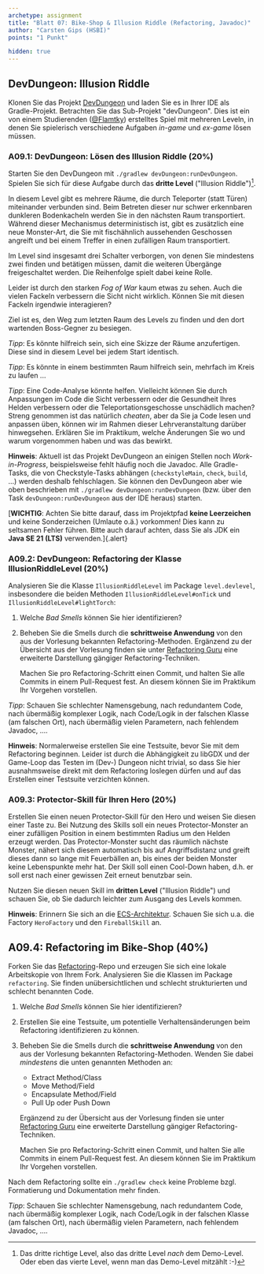 ```yaml
---
archetype: assignment
title: "Blatt 07: Bike-Shop & Illusion Riddle (Refactoring, Javadoc)"
author: "Carsten Gips (HSBI)"
points: "1 Punkt"

hidden: true
---
```


<!--  pandoc -s -f markdown -t markdown+smart-grid_tables-multiline_tables-simple_tables --columns=94 --reference-links=true  b09.md  -o xxx.md  -->

## DevDungeon: Illusion Riddle

Klonen Sie das Projekt [DevDungeon] und laden Sie es in Ihrer IDE als Gradle-Projekt.
Betrachten Sie das Sub-Projekt "devDungeon". Dies ist ein von einem Studierenden ([\@Flamtky])
erstelltes Spiel mit mehreren Leveln, in denen Sie spielerisch verschiedene Aufgaben *in-game*
und *ex-game* lösen müssen.

### A09.1: DevDungeon: Lösen des Illusion Riddle (20%)

Starten Sie den DevDungeon mit `./gradlew devDungeon:runDevDungeon`. Spielen Sie sich für
diese Aufgabe durch das **dritte Level** ("Illusion Riddle")[^1].

In diesem Level gibt es mehrere Räume, die durch Teleporter (statt Türen) miteinander
verbunden sind. Beim Betreten dieser nur schwer erkennbaren dunkleren Bodenkacheln werden Sie
in den nächsten Raum transportiert. Während dieser Mechanismus deterministisch ist, gibt es
zusätzlich eine neue Monster-Art, die Sie mit fischähnlich aussehenden Geschossen angreift und
bei einem Treffer in einen zufälligen Raum transportiert.

Im Level sind insgesamt drei Schalter verborgen, von denen Sie mindestens zwei finden und
betätigen müssen, damit die weiteren Übergänge freigeschaltet werden. Die Reihenfolge spielt
dabei keine Rolle.

Leider ist durch den starken *Fog of War* kaum etwas zu sehen. Auch die vielen Fackeln
verbessern die Sicht nicht wirklich. Können Sie mit diesen Fackeln irgendwie interagieren?

Ziel ist es, den Weg zum letzten Raum des Levels zu finden und den dort wartenden Boss-Gegner
zu besiegen.

*Tipp*: Es könnte hilfreich sein, sich eine Skizze der Räume anzufertigen. Diese sind in
diesem Level bei jedem Start identisch.

*Tipp*: Es könnte in einem bestimmten Raum hilfreich sein, mehrfach im Kreis zu laufen ...

*Tipp*: Eine Code-Analyse könnte helfen. Vielleicht können Sie durch Anpassungen im Code die
Sicht verbessern oder die Gesundheit Ihres Helden verbessern oder die Teleportationsgeschosse
unschädlich machen? Streng genommen ist das natürlich *cheaten*, aber da Sie ja Code lesen und
anpassen üben, können wir im Rahmen dieser Lehrveranstaltung darüber hinwegsehen. Erklären Sie
im Praktikum, welche Änderungen Sie wo und warum vorgenommen haben und was das bewirkt.

**Hinweis**: Aktuell ist das Projekt DevDungeon an einigen Stellen noch *Work-in-Progress*,
beispielsweise fehlt häufig noch die Javadoc. Alle Gradle-Tasks, die von Checkstyle-Tasks
abhängen (`checkstyleMain`, `check`, `build`, ...) werden deshalb fehlschlagen. Sie können den
DevDungeon aber wie oben beschrieben mit `./gradlew devDungeon:runDevDungeon` (bzw. über den
Task `devDungeon:runDevDungeon` aus der IDE heraus) starten.

[**WICHTIG**: Achten Sie bitte darauf, dass im Projektpfad **keine Leerzeichen** und keine
Sonderzeichen (Umlaute o.ä.) vorkommen! Dies kann zu seltsamen Fehler führen. Bitte auch
darauf achten, dass Sie als JDK ein **Java SE 21 (LTS)** verwenden.]{.alert}

### A09.2: DevDungeon: Refactoring der Klasse IllusionRiddleLevel (20%)

Analysieren Sie die Klasse `IllusionRiddleLevel` im Package `level.devlevel`, insbesondere die
beiden Methoden `IllusionRiddleLevel#onTick` und `IllusionRiddleLevel#lightTorch`:

1.  Welche *Bad Smells* können Sie hier identifizieren?

2.  Beheben Sie die Smells durch die **schrittweise Anwendung** von den aus der Vorlesung
    bekannten Refactoring-Methoden. Ergänzend zu der Übersicht aus der Vorlesung finden sie
    unter [Refactoring Guru] eine erweiterte Darstellung gängiger Refactoring-Techniken.

    Machen Sie pro Refactoring-Schritt einen Commit, und halten Sie alle Commits in einem
    Pull-Request fest. An diesem können Sie im Praktikum Ihr Vorgehen vorstellen.

*Tipp*: Schauen Sie schlechter Namensgebung, nach redundantem Code, nach übermäßig komplexer
Logik, nach Code/Logik in der falschen Klasse (am falschen Ort), nach übermäßig vielen
Parametern, nach fehlendem Javadoc, ....

**Hinweis**: Normalerweise erstellen Sie eine Testsuite, bevor Sie mit dem Refactoring
beginnen. Leider ist durch die Abhängigkeit zu libGDX und der Game-Loop das Testen im (Dev-)
Dungeon nicht trivial, so dass Sie hier ausnahmsweise direkt mit dem Refactoring loslegen
dürfen und auf das Erstellen einer Testsuite verzichten können.

### A09.3: Protector-Skill für Ihren Hero (20%)

Erstellen Sie einen neuen Protector-Skill für den Hero und weisen Sie diesen einer Taste zu.
Bei Nutzung des Skills soll ein neues Protector-Monster an einer zufälligen Position in einem
bestimmten Radius um den Helden erzeugt werden. Das Protector-Monster sucht das räumlich
nächste Monster, nähert sich diesem automatisch bis auf Angriffsdistanz und greift dieses dann
so lange mit Feuerbällen an, bis eines der beiden Monster keine Lebenspunkte mehr hat. Der
Skill soll einen Cool-Down haben, d.h. er soll erst nach einer gewissen Zeit erneut benutzbar
sein.

Nutzen Sie diesen neuen Skill im **dritten Level** ("Illusion Riddle") und schauen Sie, ob Sie
dadurch leichter zum Ausgang des Levels kommen.

**Hinweis**: Erinnern Sie sich an die [ECS-Architektur]. Schauen Sie sich u.a. die Factory
`HeroFactory` und den `FireballSkill` an.

## A09.4: Refactoring im Bike-Shop (40%)

Forken Sie das [Refactoring]-Repo und erzeugen Sie sich eine lokale Arbeitskopie von Ihrem
Fork. Analysieren Sie die Klassen im Package `refactoring`. Sie finden unübersichtlichen und
schlecht strukturierten und schlecht benannten Code.

1.  Welche *Bad Smells* können Sie hier identifizieren?

2.  Erstellen Sie eine Testsuite, um potentielle Verhaltensänderungen beim Refactoring
    identifizieren zu können.

3.  Beheben Sie die Smells durch die **schrittweise Anwendung** von den aus der Vorlesung
    bekannten Refactoring-Methoden. Wenden Sie dabei *mindestens* die unten genannten Methoden
    an:

    -   Extract Method/Class
    -   Move Method/Field
    -   Encapsulate Method/Field
    -   Pull Up oder Push Down

    Ergänzend zu der Übersicht aus der Vorlesung finden sie unter [Refactoring Guru] eine
    erweiterte Darstellung gängiger Refactoring-Techniken.

    Machen Sie pro Refactoring-Schritt einen Commit, und halten Sie alle Commits in einem
    Pull-Request fest. An diesem können Sie im Praktikum Ihr Vorgehen vorstellen.

Nach dem Refactoring sollte ein `./gradlew check` keine Probleme bzgl. Formatierung und
Dokumentation mehr finden.

*Tipp*: Schauen Sie schlechter Namensgebung, nach redundantem Code, nach übermäßig komplexer
Logik, nach Code/Logik in der falschen Klasse (am falschen Ort), nach übermäßig vielen
Parametern, nach fehlendem Javadoc, ....

[^1]: Das dritte richtige Level, also das dritte Level *nach* dem Demo-Level. Oder eben das
    vierte Level, wenn man das Demo-Level mitzählt :-)

  [DevDungeon]: https://github.com/Dungeon-CampusMinden/dev-dungeon
  [\@Flamtky]: https://github.com/Flamtky
  [Refactoring Guru]: https://refactoring.guru/refactoring/techniques
  [ECS-Architektur]: ../lecture/misc/dungeon.md
  [Refactoring]: https://github.com/Programmiermethoden-CampusMinden/prog2_ybel_refactoring
